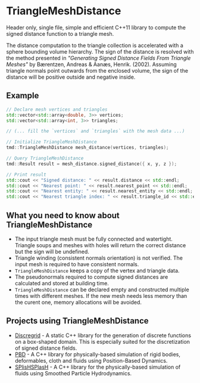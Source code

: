 # TriangleMeshDistance
Header only, single file, simple and efficient C++11 library to compute the signed distance function to a triangle mesh.

The distance computation to the triangle collection is accelerated with a sphere bounding volume hierarchy. The sign of the distance is resolved with the method presented in *"Generating Signed Distance Fields From Triangle Meshes"* by Bærentzen, Andreas & Aanæs, Henrik. (2002). Assuming triangle normals point outwards from the enclosed volume, the sign of the distance will be positive outside and negative inside.

## Example
```cpp
// Declare mesh vertices and triangles
std::vector<std::array<double, 3>> vertices;
std::vector<std::array<int, 3>> triangles;

// (... fill the `vertices` and `triangles` with the mesh data ...)

// Initialize TriangleMeshDistance
tmd::TriangleMeshDistance mesh_distance(vertices, triangles);

// Query TriangleMeshDistance
tmd::Result result = mesh_distance.signed_distance({ x, y, z });

// Print result
std::cout << "Signed distance: " << result.distance << std::endl;
std::cout << "Nearest point: " << result.nearest_point << std::endl;
std::cout << "Nearest entity: " << result.nearest_entity << std::endl;
std::cout << "Nearest triangle index: " << result.triangle_id << std::endl;
```

## What you need to know about TriangleMeshDistance
- The input triangle mesh must be fully connected and watertight. Triangle soups and meshes with holes will return the correct distance but the sign will be undefined.
- Triangle winding (consistent normals orientation) is not verified. The input mesh is required to have consistent normals.
- `TriangleMeshDistance` keeps a copy of the vertex and triangle data.
- The pseudonormals required to compute signed distances are calculated and stored at building time.
- `TriangleMeshDistance` can be declared empty and constructed multiple times with different meshes. If the new mesh needs less memory than the curent one, memory allocations will be avoided.

## Projects using TriangleMeshDistance

- [Discregrid](https://github.com/InteractiveComputerGraphics/Discregrid) - A static C++ library for the generation of discrete functions on a box-shaped domain. This is especially suited for the discretization of signed distance fields.
- [PBD](https://github.com/InteractiveComputerGraphics/PositionBasedDynamics) - A C++ library for physically-based simulation of rigid bodies, deformables, cloth and fluids using Position-Based Dynamics.
- [SPlisHSPlasH](https://github.com/InteractiveComputerGraphics/SPlisHSPlasH) - A C++ library for the physically-based simulation of fluids using Smoothed Particle Hydrodynamics.
